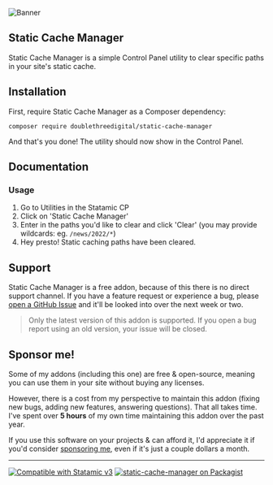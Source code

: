 <!-- statamic:hide -->

![Banner](./banner.png)

## Static Cache Manager

<!-- /statamic:hide -->

Static Cache Manager is a simple Control Panel utility to clear specific paths in your site's static cache.

## Installation

First, require Static Cache Manager as a Composer dependency:

```
composer require doublethreedigital/static-cache-manager
```

And that's you done! The utility should now show in the Control Panel.

## Documentation

### Usage

1. Go to Utilities in the Statamic CP
2. Click on 'Static Cache Manager'
3. Enter in the paths you'd like to clear and click 'Clear' (you may provide wildcards: eg. `/news/2022/*`)
4. Hey presto! Static caching paths have been cleared.

## Support

Static Cache Manager is a free addon, because of this there is no direct support channel. If you have a feature request or experience a bug, please [open a GitHub Issue](https://github.com/doublethreedigital/static-cache-manager/issues/new/choose) and it'll be looked into over the next week or two.

> Only the latest version of this addon is supported. If you open a bug report using an old version, your issue will be closed.

## Sponsor me!

Some of my addons (including this one) are free & open-source, meaning you can use them in your site without buying any licenses.

However, there is a cost from my perspective to maintain this addon (fixing new bugs, adding new features, answering questions). That all takes time. I've spent over **5 hours** of my own time maintaining this addon over the past year.

If you use this software on your projects & can afford it, I'd appreciate it if you'd consider [sponsoring me](https://github.com/sponsors/duncanmcclean), even if it's just a couple dollars a month.

<!-- statamic:hide -->

---

<p>
<a href="https://statamic.com"><img src="https://img.shields.io/badge/Statamic-3.3+-FF269E?style=for-the-badge" alt="Compatible with Statamic v3"></a>
<a href="https://packagist.org/packages/doublethreedigital/static-cache-manager/stats"><img src="https://img.shields.io/packagist/v/doublethreedigital/static-cache-manager?style=for-the-badge" alt="static-cache-manager on Packagist"></a>
</p>

<!-- /statamic:hide -->
